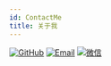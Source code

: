 ```yaml
---
id: ContactMe
title: 关于我
---
```


[![GitHub](https://img.shields.io/badge/GitHub-282c34?&style=for-the-badge)](https://github.com/r0zh94)
[![Email](https://img.shields.io/badge/Email-f48222?&style=for-the-badge)](mailto:r0zh@outlook.com)
[![微信](https://img.shields.io/badge/WeChat-07C160?&style=for-the-badge)](WeChat)
